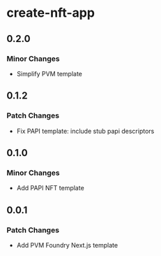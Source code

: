 # create-nft-app

## 0.2.0

### Minor Changes

- Simplify PVM template

## 0.1.2

### Patch Changes

- Fix PAPI template: include stub papi descriptors

## 0.1.0

### Minor Changes

- Add PAPI NFT template

## 0.0.1

### Patch Changes

- Add PVM Foundry Next.js template
